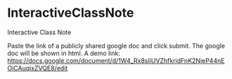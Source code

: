 # InteractiveClassNote
Interactive Class Note

Paste the link of a publicly shared google doc and click submit.
The google doc will be shown in html.
A demo link: https://docs.google.com/document/d/1W4_Rx8sIiUVZhfkridFnK2NjeP44nEOiCAuqixZVQE8/edit
